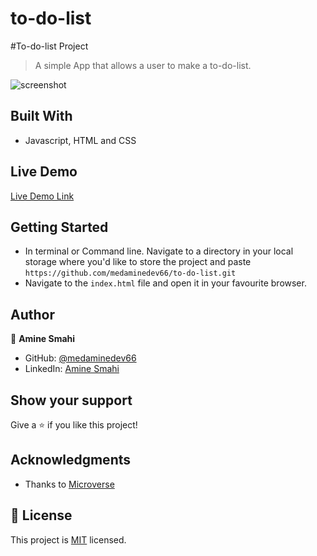# to-do-list

#To-do-list Project

> A simple App that allows a user to make a to-do-list.

![screenshot](./screenshots/screenshot.JPG)
## Built With

- Javascript, HTML and CSS

## Live Demo

[Live Demo Link](https://medaminedev66.github.io/to-do-list/)
## Getting Started

- In terminal or Command line. Navigate to a directory in your local storage where you'd like to store the project and paste ```https://github.com/medaminedev66/to-do-list.git```
- Navigate to the ```index.html``` file and open it in your favourite browser.

## Author

👤 **Amine Smahi**

- GitHub: [@medaminedev66](https://github.com/medaminedev66 )
- LinkedIn: [Amine Smahi](https://www.linkedin.com/in/mohammed-amine-smahi-1b8615187/)

## Show your support

Give a ⭐️ if you like this project!

## Acknowledgments

- Thanks to [Microverse]()

## 📝 License

This project is [MIT](./MIT.md) licensed.
